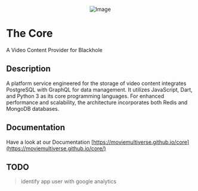 <p align="center">
  <img src="https://moviemultiverse.github.io/core/icoon.png" alt="Image">
</p>

# The Core 

A Video Content Provider for Blackhole

## Description

A platform service engineered for the storage of video content integrates PostgreSQL with GraphQL for data management. It utilizes JavaScript, Dart, and Python 3 as its core programming languages. For enhanced performance and scalability, the architecture incorporates both Redis and MongoDB databases.

## Documentation

Have a look at our Documentation
[https://moviemultiverse.github.io/core](https://moviemultiverse.github.io/core/)

## TODO 
> identify app user with google analytics